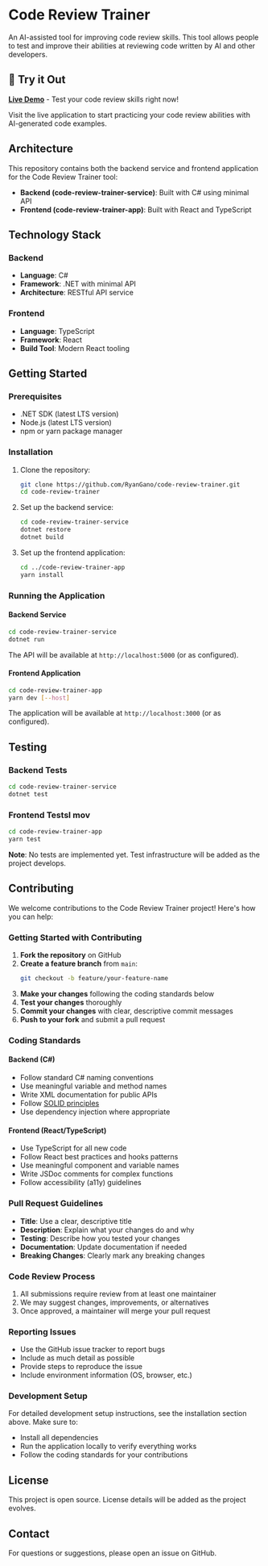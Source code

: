 # Code Review Trainer

An AI-assisted tool for improving code review skills. This tool allows people to test and improve their abilities at reviewing code written by AI and other developers.

## 🚀 Try it Out

**[Live Demo](https://zealous-ocean-029a8df1e.2.azurestaticapps.net)** - Test your code review skills right now!

Visit the live application to start practicing your code review abilities with AI-generated code examples.

## Architecture

This repository contains both the backend service and frontend application for the Code Review Trainer tool:

- **Backend (code-review-trainer-service)**: Built with C# using minimal API
- **Frontend (code-review-trainer-app)**: Built with React and TypeScript

## Technology Stack

### Backend

- **Language**: C#
- **Framework**: .NET with minimal API
- **Architecture**: RESTful API service

### Frontend

- **Language**: TypeScript
- **Framework**: React
- **Build Tool**: Modern React tooling

## Getting Started

### Prerequisites

- .NET SDK (latest LTS version)
- Node.js (latest LTS version)
- npm or yarn package manager

### Installation

1. Clone the repository:

   ```bash
   git clone https://github.com/RyanGano/code-review-trainer.git
   cd code-review-trainer
   ```

2. Set up the backend service:

   ```bash
   cd code-review-trainer-service
   dotnet restore
   dotnet build
   ```

3. Set up the frontend application:
   ```bash
   cd ../code-review-trainer-app
   yarn install
   ```

### Running the Application

#### Backend Service

```bash
cd code-review-trainer-service
dotnet run
```

The API will be available at `http://localhost:5000` (or as configured).

#### Frontend Application

```bash
cd code-review-trainer-app
yarn dev [--host]
```

The application will be available at `http://localhost:3000` (or as configured).

## Testing

### Backend Tests

```bash
cd code-review-trainer-service
dotnet test
```

### Frontend TestsI mov

```bash
cd code-review-trainer-app
yarn test
```

**Note**: No tests are implemented yet. Test infrastructure will be added as the project develops.

## Contributing

We welcome contributions to the Code Review Trainer project! Here's how you can help:

### Getting Started with Contributing

1. **Fork the repository** on GitHub
2. **Create a feature branch** from `main`:
   ```bash
   git checkout -b feature/your-feature-name
   ```
3. **Make your changes** following the coding standards below
4. **Test your changes** thoroughly
5. **Commit your changes** with clear, descriptive commit messages
6. **Push to your fork** and submit a pull request

### Coding Standards

#### Backend (C#)

- Follow standard C# naming conventions
- Use meaningful variable and method names
- Write XML documentation for public APIs
- Follow [SOLID principles](https://en.wikipedia.org/wiki/SOLID)
- Use dependency injection where appropriate

#### Frontend (React/TypeScript)

- Use TypeScript for all new code
- Follow React best practices and hooks patterns
- Use meaningful component and variable names
- Write JSDoc comments for complex functions
- Follow accessibility (a11y) guidelines

### Pull Request Guidelines

- **Title**: Use a clear, descriptive title
- **Description**: Explain what your changes do and why
- **Testing**: Describe how you tested your changes
- **Documentation**: Update documentation if needed
- **Breaking Changes**: Clearly mark any breaking changes

### Code Review Process

1. All submissions require review from at least one maintainer
2. We may suggest changes, improvements, or alternatives
3. Once approved, a maintainer will merge your pull request

### Reporting Issues

- Use the GitHub issue tracker to report bugs
- Include as much detail as possible
- Provide steps to reproduce the issue
- Include environment information (OS, browser, etc.)

### Development Setup

For detailed development setup instructions, see the installation section above. Make sure to:

- Install all dependencies
- Run the application locally to verify everything works
- Follow the coding standards for your contributions

## License

This project is open source. License details will be added as the project evolves.

## Contact

For questions or suggestions, please open an issue on GitHub.
